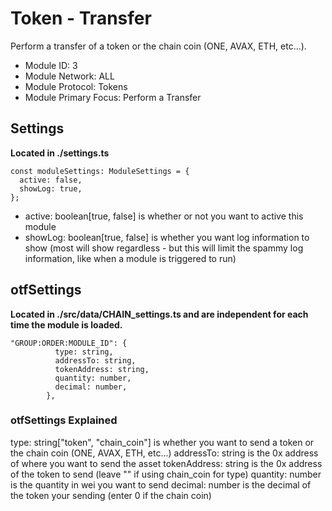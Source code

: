 # Token - Transfer
Perform a transfer of a token or the chain coin (ONE, AVAX, ETH, etc...).

* Module ID: 3
* Module Network: ALL
* Module Protocol: Tokens
* Module Primary Focus: Perform a Transfer

## Settings
**Located in ./settings.ts**
```
const moduleSettings: ModuleSettings = {
  active: false,
  showLog: true,
};
```

* active: boolean[true, false] is whether or not you want to active this module
* showLog: boolean[true, false] is whether you want log information to show (most will show regardless - but this will limit the spammy log information, like when a module is triggered to run)

## otfSettings
**Located in ./src/data/CHAIN_settings.ts and are independent for each time the module is loaded.**
```
"GROUP:ORDER:MODULE_ID": {
          type: string,
          addressTo: string,
          tokenAddress: string,
          quantity: number,
          decimal: number,
        },
```

### otfSettings Explained
type: string["token", "chain_coin"] is whether you want to send a token or the chain coin (ONE, AVAX, ETH, etc...)
addressTo: string is the 0x address of where you want to send the asset
tokenAddress: string is the 0x address of the token to send (leave "" if using chain_coin for type)
quantity: number is the quantity in wei you want to send
decimal: number is the decimal of the token your sending (enter 0 if the chain coin)
